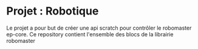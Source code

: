 # Projet : Robotique
Le projet a pour but de créer une api scratch pour contrôler le robomaster ep-core.
Ce repository contient l'ensemble des blocs de la librairie robomaster